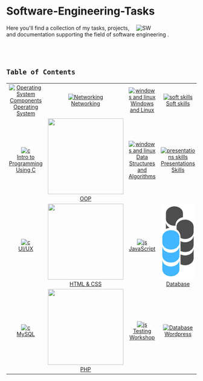 # Software-Engineering-Tasks
<a href="#"> 
    <img align="right" width="160" src="https://github.com/Mayar-Magdy/Software-Engineering-Tasks/assets/82660168/aa5b4692-dc8f-4d4f-9dcc-0049a48b6e11" alt="SW">
</a>


Here you'll find a collection of my tasks, projects, and documentation supporting the field of software engineering .


<br><br>

## `Table of Contents`

<table>
    <tbody>
           <tr>
            <td align="center">
                <a href="https://github.com/Mayar-Magdy/Software-engineering-Tasks/tree/main/Operating-system">
                    <img src="https://artoftesting.com/wp-content/uploads/2022/02/operating-system.png" alt="Operating System Components" width="200" height="200"></img>
                </a><br>
                <a href="https://github.com/Mayar-Magdy/Software-engineering-Tasks/tree/main/Operating-system"> Operating System </a>
            </td>
            <td align="center">
                <a href="https://github.com/Mayar-Magdy/Software-engineering-Tasks/tree/main/Network%20">
                    <img src="https://media.geeksforgeeks.org/wp-content/uploads/20230406152358/CN-(1).jpg" alt="Networking" width="200" height="200">
                </a><br>
                <a href="https://github.com/Mayar-Magdy/Software-engineering-Tasks/tree/main/Network%20">Networking</a>
            </td>
            <td align="center">
                <a href="https://github.com/Mayar-Magdy/Software-engineering-Tasks/tree/main/windos%26linux">
                    <img src="https://sempreupdate.com.br/wp-content/uploads/2020/01/Replace-Windows-7-with-Linux-980x551-1.png" alt="windows and linux" width="200" height="200">
                </a><br>
                <a href="https://github.com/Mayar-Magdy/Software-engineering-Tasks/tree/main/windos%26linux">Windows and Linux </a>
            </td>
                 <td align="center">
                <a href="https://github.com/Mayar-Magdy/Software-engineering-Tasks/tree/main/communication_skills">
                    <img src="https://www.cabem.com/wp-content/uploads/2022/02/soft-skills-1080x675.jpg" alt="soft skills" width="200" height="200"></img>
                </a><br>
                <a href="https://github.com/Mayar-Magdy/Software-engineering-Tasks/tree/main/communication_skills">Soft skills</a>
            </td>
        </tr>
                <tr>
            <td align="center">
                <a href="https://github.com/Mayar-Magdy/Software-engineering-Tasks/tree/main/Intro-to-programming-Using-C">
              <img src="https://media.licdn.com/dms/image/D5612AQEHGZUx2evvxg/article-cover_image-shrink_600_2000/0/1688275415052?e=2147483647&v=beta&t=MiibYoaOd8k3EYKJGp_zBmSoyV_tklwOItiTYILUXKI" alt="c" width="200" height="200"></img>
                </a><br>
                <a href="https://github.com/Mayar-Magdy/Software-engineering-Tasks/tree/main/Intro-to-programming-Using-C">Intro to Programming Using C</a>
            </td>
            <td align="center">
                <a href="https://github.com/Mayar-Magdy/Software-engineering-Tasks/tree/main/oop">
                    <img src="https://c8.alamy.com/compfr/2prg1bd/texte-montrant-inspiration-object-oriented-programming-business-idea-language-objets-de-modele-plutot-que-des-actions-femme-tenant-la-tablette-dans-une-main-et-po-2prg1bd.jpg" width="200" height="200">
                </a><br>
                <a href="https://github.com/Mayar-Magdy/Software-engineering-Tasks/tree/main/oop">OOP</a>
            </td>
            <td align="center">
                <a href="https://github.com/Mayar-Magdy/Software-engineering-Tasks/tree/main/Data%20Structure">
                    <img src="https://miro.medium.com/v2/resize:fit:1358/1*4ZcW5tSdizlbtDQyVpRTuA.jpeg" alt="windows and linux" width="200" height="200">
                </a><br>
                <a href="https://github.com/Mayar-Magdy/Software-engineering-Tasks/tree/main/Data%20Structure"> Data Structures and Algorithms </a>
            </td>
             <td align="center">
                <a href="https://github.com/Mayar-Magdy/Software-engineering-Tasks/tree/main/presentations%20skills">
                    <img src="https://woc.aises.org/sites/default/files/styles/image730x495/public/March2020-Professional-Illo-BLOGPOST-FNL.jpg?itok=xKX8buVr" alt="presentations skills" width="200" height="200">
                </a><br>
                <a href="https://github.com/Mayar-Magdy/Software-engineering-Tasks/tree/main/presentations%20skills"> Presentations Skills</a>
            </td>
        </tr>
        <tr>
            <td align="center">
                <a href="https://github.com/Mayar-Magdy/Software-engineering-Tasks/tree/main/ui%26ux-using%20figma">
              <img src="https://fiverr-res.cloudinary.com/images/t_main1,q_auto,f_auto,q_auto,f_auto/gigs/260427668/original/62ebf1e5b1003cb6061ea5dcc64db13d21bc901b/design-mobile-app-ui-ux.png" alt="c" width="200" height="200"></img>
                </a><br>
                <a href="https://github.com/Mayar-Magdy/Software-engineering-Tasks/tree/main/ui%26ux-using%20figma">UI/UX</a>
            </td>
            <td align="center">
                <a href="https://github.com/Mayar-Magdy/Software-engineering-Tasks/tree/main/Html%26Css">
                    <img src="https://picx.zhimg.com/v2-b8e455fd5240f018b4249abab5a664ee_ipico.jpg?source=172ae18b" width="200" height="200">
                </a><br>
                <a href="https://github.com/Mayar-Magdy/Software-engineering-Tasks/tree/main/Html%26Css">HTML & CSS </a>
            </td>
            <td align="center">
                <a href="https://github.com/Mayar-Magdy/Software-engineering-Tasks/tree/main/JavaScript">
                    <img src="https://thumbs.dreamstime.com/b/logotipo-do-javascript-136765881.jpg" alt="js" width="200" height="200">
                </a><br>
                <a href="https://github.com/Mayar-Magdy/Software-engineering-Tasks/tree/main/JavaScript">JavaScript</a>
            </td>
             <td align="center">
                <a href="https://github.com/Mayar-Magdy/Software-engineering-Tasks/tree/main/Database">
                    <img src="https://github.com/cs-MohamedAyman/cs-MohamedAyman/raw/master/logos/database-systems.png" alt="Database" width="200" height="200">
                </a><br>
                <a href="https://github.com/Mayar-Magdy/Software-engineering-Tasks/tree/main/Database">Database</a>
            </td>
        </tr>
                <tr>
            <td align="center">
                <a href="https://github.com/Mayar-Magdy/Software-engineering-Tasks/tree/main/MySQL">
              <img src="https://encrypted-tbn0.gstatic.com/images?q=tbn:ANd9GcQHa691HLB5Obvv7ygL6koWYQw5ypRzNP8Z5Q&s" alt="c" width="200" height="200"></img>
                </a><br>
                <a href="https://github.com/Mayar-Magdy/Software-engineering-Tasks/tree/main/MySQL">MySQL</a>
            </td>
            <td align="center">
                <a href="https://github.com/Mayar-Magdy/Software-engineering-Tasks/tree/main/PHP">
                    <img src="https://multaqaweb.com/wp-content/uploads/2024/06/php-vs-javascript-php-logo.png" width="200" height="200">
                </a><br>
                <a href="https://github.com/Mayar-Magdy/Software-engineering-Tasks/tree/main/PHP">PHP </a>
            </td>
            <td align="center">
                <a href="https://github.com/Mayar-Magdy/Software-engineering-Tasks/tree/main/Testing%20Workshop">
                    <img src="https://encrypted-tbn0.gstatic.com/images?q=tbn:ANd9GcSUgoOdmpxX53feHBPN1-Sald99mCzQad6SEQ&s" alt="js" width="200" height="200">
                </a><br>
                <a href="https://github.com/Mayar-Magdy/Software-engineering-Tasks/tree/main/Testing%20Workshop">Testing Workshop</a>
            </td>
             <td align="center">
                <a href="https://github.com/Mayar-Magdy/Software-engineering-Tasks/tree/main/Wordpress">
                    <img src="https://syria-tech.net/wp-content/uploads/2024/05/Wordpress-adv.jpg" alt="Database" width="200" height="200">
                </a><br>
                <a href="https://github.com/Mayar-Magdy/Software-engineering-Tasks/tree/main/Wordpress">Wordpress</a>
            </td>
        </tr>
    </tbody>
</table>

<br>
